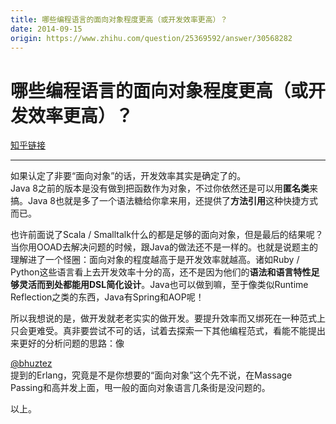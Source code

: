 ```yaml
---
title: 哪些编程语言的面向对象程度更高（或开发效率更高）？
date: 2014-09-15
origin: https://www.zhihu.com/question/25369592/answer/30568282
---
```

# 哪些编程语言的面向对象程度更高（或开发效率更高）？

[知乎链接](https://www.zhihu.com/question/25369592/answer/30568282)

---------

<span class="RichText ztext CopyrightRichText-richText" itemprop="text"><p>如果认定了非要“面向对象”的话，开发效率其实是确定了的。<br>Java 8之前的版本是没有做到把函数作为对象，不过你依然还是可以用<b>匿名类</b>来搞。Java 8也就是多了一个语法糖给你拿来用，还提供了<b>方法引用</b>这种快捷方式而已。</p><p>也许前面说了Scala / Smalltalk什么的都是足够的面向对象，但是最后的结果呢？当你用OOAD去解决问题的时候，跟Java的做法还不是一样的。也就是说题主的理解进了一个怪圈：面向对象的程度越高于是开发效率就越高。诸如Ruby / Python这些语言看上去开发效率十分的高，还不是因为他们的<b>语法和语言特性足够灵活而到处都能用DSL简化设计</b>。Java也可以做到嘛，至于像类似Runtime Reflection之类的东西，Java有Spring和AOP呢！</p><p>所以我想说的是，做开发就老老实实的做开发。要提升效率而又绑死在一种范式上只会更难受。真非要尝试不可的话，试着去探索一下其他编程范式，看能不能提出来更好的分析问题的思路：像 <span><span class="UserLink"><div class="Popover"><div id="Popover12-toggle" aria-haspopup="true" aria-expanded="false" aria-owns="Popover12-content"><a class="UserLink-link" data-za-detail-view-element_name="User" target="_blank" href="//www.zhihu.com/people/dcddea61834f6b2dcb515f393fe29575">@bhuztez</a></div></div></span></span>提到的Erlang，究竟是不是你想要的“面向对象”这个先不说，在Massage Passing和高并发上面，甩一般的面向对象语言几条街是没问题的。</p>以上。</span>